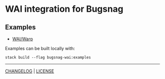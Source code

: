# WAI integration for Bugsnag

## Examples

- [WAI/Warp](./example/Main.hs)

Examples can be built locally with:

```console
stack build --flag bugsnag-wai:examples
```

---

[CHANGELOG](./CHANGELOG.md) | [LICENSE](./LICENSE)
